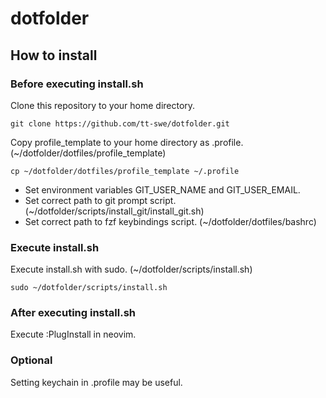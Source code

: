 # dotfolder

## How to install

### Before executing install.sh

Clone this repository to your home directory.
```
git clone https://github.com/tt-swe/dotfolder.git
```

Copy profile\_template to your home directory as .profile. (~/dotfolder/dotfiles/profile\_template)
```
cp ~/dotfolder/dotfiles/profile_template ~/.profile
```

- Set environment variables GIT\_USER\_NAME and GIT\_USER\_EMAIL.
- Set correct path to git prompt script. (~/dotfolder/scripts/install\_git/install\_git.sh)
- Set correct path to fzf keybindings script. (~/dotfolder/dotfiles/bashrc)

### Execute install.sh

Execute install.sh with sudo. (~/dotfolder/scripts/install.sh)
```
sudo ~/dotfolder/scripts/install.sh
```

### After executing install.sh

Execute :PlugInstall in neovim.

### Optional

Setting keychain in .profile may be useful.
